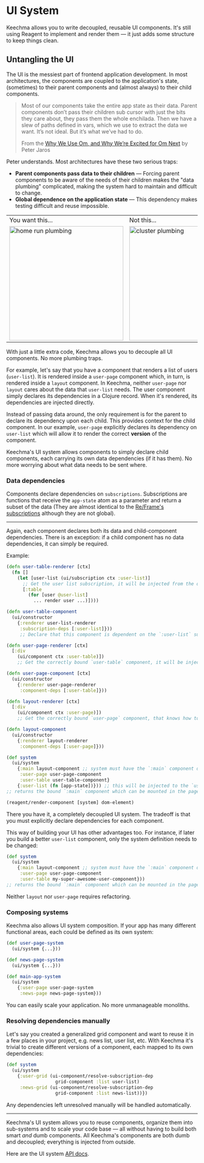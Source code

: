 # UI System

Keechma allows you to write decoupled, reusable UI components. It's still using Reagent to implement and render them — it just adds some structure to keep things clean.

## Untangling the UI

The UI is the messiest part of frontend application development. In most architectures, the components are coupled to the application's state, (sometimes) to their parent components and (almost always) to their child components.

>Most of our components take the entire app state as their data. Parent components don’t pass their children sub cursor with just the bits they care about, they pass them the whole enchilada. Then we have a slew of paths defined in vars, which we use to extract the data we want. It’s not ideal. But it’s what we’ve had to do.
>
>From the [Why We Use Om, and Why We’re Excited for Om Next](http://blog.circleci.com/why-we-use-om-and-why-were-excited-for-om-next/) by Peter Jaros

Peter understands. Most architectures have these two serious traps: 

- **Parent components pass data to their children** — Forcing parent components to be aware of the needs of their children makes the "data plumbing" complicated, making the system hard to maintain and difficult to change.
- **Global dependence on the application state** — This dependency makes testing difficult and reuse impossible.

<table>
<tr><td>You want this...</td><td>Not this...</td></tr>
<tr>
<td><img src="http://i.imgur.com/YVxxNUl.jpg" alt="home run plumbing" width=300/></td>
<td><img src="http://www.stephenadams.com/badplumbing/images/badplumbing_16.jpg" alt="cluster plumbing" width=300/></td>
</tr>
</table>

With just a little extra code, Keechma allows you to decouple all UI components. No more plumbing traps. 

For example, let's say that you have a component that renders a list of users (`user-list`). It is rendered inside a `user-page` component which, in turn, is rendered inside a `layout` component. In Keechma, neither `user-page` nor `layout` cares about the data that `user-list` needs. The user component simply declares its dependencies in a Clojure record. When it's rendered, its dependencies are injected directly.

Instead of passing data around, the only requirement is for the parent to declare its dependency upon each child. This provides context for the child component. In our example, `user-page` explicitly declares its dependency on `user-list` which will allow it to render the correct **version** of the component.

Keechma's UI system allows components to simply declare child components, each carrying its own data dependencies (if it has them). No more worrying about what data needs to be sent where.

### Data dependencies

Components declare dependencies on `subscriptions`. Subscriptions are functions that receive the `app-state` atom as a parameter and return a subset of the data (They are almost identical to the [Re/Frame's subscriptions](https://github.com/Day8/re-frame#subscribe) although they are not global).

---

Again, each component declares both its data and child-component dependencies. There is an exception: if a child component has no data dependencies, it can simply be required.

Example:

```clojure
(defn user-table-renderer [ctx]
  (fn []
    (let [user-list (ui/subscription ctx :user-list)]
      ;; Get the user list subscription, it will be injected from the outside
      [:table
        (for [user @user-list]
          ... render user ...)])))

(defn user-table-component
  (ui/constructor
    {:renderer user-list-renderer
     :subscription-deps [:user-list]}))
     ;; Declare that this component is dependent on the `:user-list` subscription

(defn user-page-renderer [ctx]
  [:div
    (ui/component ctx :user-table)])
    ;; Get the correctly bound `user-table` component, it will be injected from the outside

(defn user-page-component [ctx]
  (ui/constructor
    {:renderer user-page-renderer
     :component-deps [:user-table]}))

(defn layout-renderer [ctx]
  [:div
    (ui/component ctx :user-page)])
    ;; Get the correctly bound `user-page` component, that knows how to render the user list. It will be injected from the outside

(defn layout-component
  (ui/constructor
    {:renderer layout-renderer
     :component-deps [:user-page]}))

(def system
  (ui/system
    {:main layout-component ;; system must have the `:main` component defined
     :user-page user-page-component
     :user-table user-table-component}
    {:user-list (fn [app-state])})) ;; this will be injected to the `user-table` component as the `:user-list` subscription
;; returns the bound `:main` component which can be mounted in the page

(reagent/render-component [system] dom-element)
```

There you have it, a completely decoupled UI system. The tradeoff is that you must explicitly declare dependencies for each component.

This way of building your UI has other advantages too. For instance, if later you build a better `user-list` component, only the system definition needs to be changed:

```clojure
(def system
  (ui/system
    {:main layout-component ;; system must have the `:main` component defined
     :user-page user-page-component
     :user-table my-super-awesome-user-component}))
;; returns the bound `:main` component which can be mounted in the page
```

Neither `layout` nor `user-page` requires refactoring.

### Composing systems

Keechma also allows UI system composition. If your app has many different functional areas, each could be defined as its own system:

```clojure
(def user-page-system
  (ui/system {...}))

(def news-page-system
  (ui/system {...}))

(def main-app-system
  (ui/system
    {:user-page user-page-system
     :news-page news-page-system}))
```

You can easily scale your application. No more unmanageable monoliths.

### Resolving dependencies manually

Let's say you created a generalized grid component and want to reuse it in a few places in your project, e.g. news list, user list, etc. With Keechma it's trivial to create different versions of a component, each mapped to its own dependencies:

```clojure
(def system
  (ui/system
    {:user-grid (ui-component/resolve-subscription-dep
                  grid-component :list user-list)
     :news-grid (ui-component/resolve-subscription-dep
                  grid-component :list news-list))})
```

Any dependencies left unresolved manually will be handled automatically.

---

Keechma's UI system allows you to reuse components, organize them into sub-systems and to scale your code base — all without having to build both smart _and_ dumb components. All Keechma's components are both dumb and decoupled; everything is injected from outside.

Here are the UI system [API docs](/api/keechma/keechma_ui-component/).

